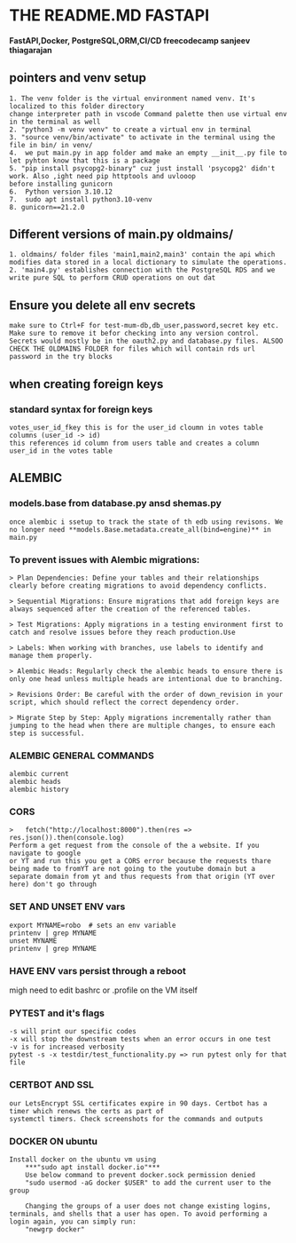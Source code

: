 # THE README.MD FASTAPI 
####    FastAPI,Docker, PostgreSQL,ORM,CI/CD freecodecamp sanjeev thiagarajan

## pointers and venv setup    
```
1. The venv folder is the virtual environment named venv. It's localized to this folder directory
change interpreter path in vscode Command palette then use virtual env in the terminal as well
2. "python3 -m venv venv" to create a virtual env in terminal
3. "source venv/bin/activate" to activate in the terminal using the file in bin/ in venv/
4.  we put main.py in app folder amd make an empty __init__.py file to let pyhton know that this is a package
5. "pip install psycopg2-binary" cuz just install 'psycopg2' didn't work. Also ,ight need pip httptools and uvlooop
before installing gunicorn
6.  Python version 3.10.12
7.  sudo apt install python3.10-venv 
8. gunicorn==21.2.0
```

## Different versions of main.py oldmains/
```
1. oldmains/ folder files 'main1,main2,main3' contain the api which modifies data stored in a local dictionary to simulate the operations.
2. 'main4.py' establishes connection with the PostgreSQL RDS and we write pure SQL to perform CRUD operations on out dat
```

## Ensure you delete all env secrets
```
make sure to Ctrl+F for test-mum-db,db_user,password,secret key etc. Make sure to remove it befor checking into any version control.
Secrets would mostly be in the oauth2.py and database.py files. ALSOO CHECK THE OLDMAINS FOLDER for files which will contain rds url 
password in the try blocks
```
## when creating foreign keys
### standard syntax for foreign keys
```
votes_user_id_fkey this is for the user_id cloumn in votes table
columns (user_id -> id)
this references id column from users table and creates a column user_id in the votes table
```

## ALEMBIC 
### models.base from database.py ansd shemas.py
```
once alembic i ssetup to track the state of th edb using revisons. We 
no longer need **models.Base.metadata.create_all(bind=engine)** in main.py
```
### To prevent issues with Alembic migrations:
```
> Plan Dependencies: Define your tables and their relationships clearly before creating migrations to avoid dependency conflicts.

> Sequential Migrations: Ensure migrations that add foreign keys are always sequenced after the creation of the referenced tables.

> Test Migrations: Apply migrations in a testing environment first to catch and resolve issues before they reach production.Use 

> Labels: When working with branches, use labels to identify and manage them properly.

> Alembic Heads: Regularly check the alembic heads to ensure there is only one head unless multiple heads are intentional due to branching.

> Revisions Order: Be careful with the order of down_revision in your script, which should reflect the correct dependency order.

> Migrate Step by Step: Apply migrations incrementally rather than jumping to the head when there are multiple changes, to ensure each step is successful.
```
### ALEMBIC GENERAL COMMANDS
```
alembic current 
alembic heads
alembic history
```
### CORS
```
>   fetch("http://localhost:8000").then(res => res.json()).then(console.log)
Perform a get request from the console of the a website. If you navigate to google
or YT and run this you get a CORS error because the requests thare being made to fromYT are not going to the youtube domain but a separate domain from yt and thus requests from that origin (YT over here) don't go through
```

### SET AND UNSET ENV vars
```
export MYNAME=robo  # sets an env variable 
printenv | grep MYNAME 
unset MYNAME
printenv | grep MYNAME          
```
### HAVE ENV vars persist through a reboot
migh need to edit bashrc or .profile on the VM itself

### PYTEST and it's flags
```
-s will print our specific codes
-x will stop the downstream tests when an error occurs in one test
-v is for increased verbosity
pytest -s -x testdir/test_functionality.py => run pytest only for that file
```

### CERTBOT AND SSL
```
our LetsEncrypt SSL certificates expire in 90 days. Certbot has a timer which renews the certs as part of
systemctl timers. Check screenshots for the commands and outputs
``` 

### DOCKER ON ubuntu 
```
Install docker on the ubuntu vm using
    ***"sudo apt install docker.io"***
    Use below command to prevent docker.sock permission denied
    "sudo usermod -aG docker $USER" to add the current user to the group

    Changing the groups of a user does not change existing logins, terminals, and shells that a user has open. To avoid performing a login again, you can simply run:
    "newgrp docker" 
```
